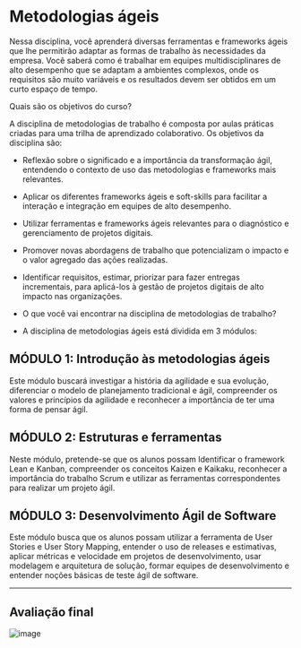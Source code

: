 <h1> Metodologias ágeis</h1>
  
  


Nessa disciplina, você aprenderá diversas ferramentas e frameworks ágeis que lhe permitirão adaptar as formas de trabalho às necessidades da empresa. Você saberá como é trabalhar em equipes multidisciplinares de alto desempenho que se adaptam a ambientes complexos, onde os requisitos são muito variáveis ​​e os resultados devem ser obtidos em um curto espaço de tempo.

Quais são os objetivos do curso?

A disciplina de metodologias de trabalho é composta por aulas práticas criadas para uma trilha de aprendizado colaborativo. Os objetivos da disciplina são:

- Reflexão sobre o significado e a importância da transformação ágil, entendendo o contexto de uso das metodologias e frameworks mais relevantes.

- Aplicar os diferentes frameworks ágeis e soft-skills para facilitar a interação e integração em equipes de alto desempenho.

- Utilizar ferramentas e frameworks ágeis relevantes para o diagnóstico e gerenciamento de projetos digitais.

- Promover novas abordagens de trabalho que potencializam o impacto e o valor agregado das ações realizadas.

- Identificar requisitos, estimar, priorizar para fazer entregas incrementais, para aplicá-los à gestão de projetos digitais de alto impacto nas organizações.

- O que você vai encontrar na disciplina de metodologias de trabalho?

- A disciplina de metodologias ágeis está dividida em 3 módulos:


<h2> MÓDULO 1: Introdução às metodologias ágeis </h2>

<p>Este módulo buscará investigar a história da agilidade e sua evolução, diferenciar o modelo de planejamento tradicional e ágil, compreender os valores e princípios da agilidade e reconhecer a importância de ter uma forma de pensar ágil.</p>

<h2>MÓDULO 2: Estruturas e ferramentas</h2>

<p>Neste módulo, pretende-se que os alunos possam Identificar o framework Lean e Kanban, compreender os conceitos Kaizen e Kaikaku, reconhecer a importância do trabalho Scrum e utilizar as ferramentas correspondentes para realizar um projeto ágil.</p>

<h2>MÓDULO 3: Desenvolvimento Ágil de Software</h2>

<p>Este módulo busca que os alunos possam utilizar a ferramenta de User Stories e User Story Mapping, entender o uso de releases e estimativas, aplicar métricas e velocidade em projetos de desenvolvimento, usar modelagem e arquitetura de solução, formar equipes de desenvolvimento e entender noções básicas de teste ágil de software.</p>


---

<h2>Avaliação final</h2>

![image](https://user-images.githubusercontent.com/16105546/146625244-eb14befe-bfdc-495f-9a01-09ef7f9ee7dd.png)


